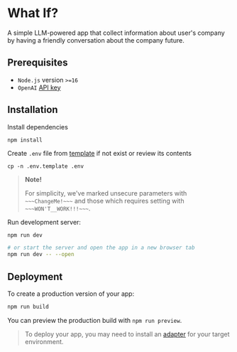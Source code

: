 What If?
========

A simple LLM-powered app that collect information about user's company by having a friendly conversation about the 
company future. 

Prerequisites
-------------

- `Node.js` version `>=16`
- `OpenAI` [API key](https://platform.openai.com/account/api-keys)

Installation
------------

Install dependencies

```shell
npm install
```

Create `.env` file from [template](./.env.template) if not exist or review its contents

```shell
cp -n .env.template .env
```

> **Note!**
>
> For simplicity, we've marked unsecure parameters with `~~~ChangeMe!~~~` and those which requires setting with
> `~~~WON'T__WORK!!!~~~`.

Run development server:

```bash
npm run dev

# or start the server and open the app in a new browser tab
npm run dev -- --open
```

Deployment
----------

To create a production version of your app:

```bash
npm run build
```

You can preview the production build with `npm run preview`.

> To deploy your app, you may need to install an [adapter](https://kit.svelte.dev/docs/adapters) for your target environment.

